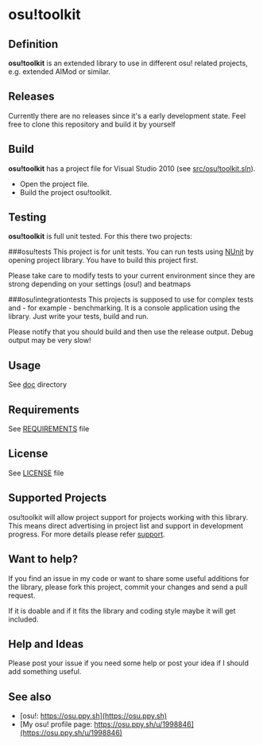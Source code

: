 osu!toolkit
===========

Definition
----------

**osu!toolkit** is an extended library to use in different osu! related projects, e.g. extended AIMod or similar.

Releases
--------

Currently there are no releases since it's a early development state.
Feel free to clone this repository and build it by yourself

Build
-----

**osu!toolkit** has a project file for Visual Studio 2010 (see [src/osu!toolkit.sln](src/osu!toolkit.sln)).

* Open the project file.
* Build the project osu!toolkit.

Testing
-------
**osu!toolkit** is full unit tested. For this there two projects:

###osu!tests
This project is for unit tests. You can run tests using [NUnit](http://nunit.org/?p=download) by opening project library. You have to build this project first.

Please take care to modify tests to your current environment since they are strong depending on your settings (osu!) and beatmaps

###osu!integrationtests
This projects is supposed to use for complex tests and - for example - benchmarking. It is a console application using the library. Just write your tests, build and run.

Please notify that you should build and then use the release output. Debug output may be very slow!

Usage
-----
See [doc](doc/README.md) directory

Requirements
------------

See [REQUIREMENTS](REQUIREMENTS) file

License
-------
See [LICENSE](LICENSE) file

Supported Projects
------------------
osu!toolkit will allow project support for projects working with this library. This means direct advertising in project list and support in development progress. For more details please refer [support](support).

Want to help?
-------------

If you find an issue in my code or want to share some useful additions for the library, please fork this project, commit your changes and send a pull request.

If it is doable and if it fits the library and coding style maybe it will get included.

Help and Ideas
---------------
Please post your issue if you need some help or post your idea if I should add something useful.

See also
--------
* [osu!: https://osu.ppy.sh](https://osu.ppy.sh)
* [My osu! profile page: https://osu.ppy.sh/u/1998846](https://osu.ppy.sh/u/1998846)